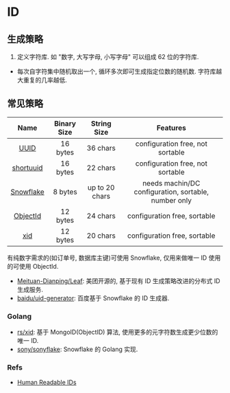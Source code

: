 # ID
## 生成策略
1. 定义字符库. 如 "数字, 大写字母, 小写字母" 可以组成 62 位的字符库.
* 每次自字符集中随机取出一个, 循环多次即可生成指定位数的随机数. 字符库越大重复的几率越低.

## 常见策略

| Name | Binary Size | String Size | Features |
| :-: | :-: | :-: | :-: |
| [UUID](https://en.wikipedia.org/wiki/Universally_unique_identifier) | 16 bytes | 36 chars | configuration free, not sortable |
| [shortuuid](https://github.com/skorokithakis/shortuuid) | 16 bytes | 22 chars | configuration free, not sortable |
| [Snowflake](https://blog.twitter.com/engineering/en_us/a/2010/announcing-snowflake.html) | 8 bytes | up to 20 chars | needs machin/DC configuration, sortable, number only |
| [ObjectId](https://docs.mongodb.com/manual/reference/method/ObjectId/) | 12 bytes | 24 chars | configuration free, sortable |
| [xid](https://github.com/rs/xid) | 12 bytes | 20 chars | configuration free, sortable |

有纯数字需求的(如订单号, 数据库主键)可使用 Snowflake, 仅用来做唯一 ID 使用的可使用 ObjectId.


* [Meituan-Dianping/Leaf](https://github.com/Meituan-Dianping/Leaf): 美团开源的, 基于现有 ID 生成策略改进的分布式 ID 生成服务.
* [baidu/uid-generator](https://github.com/baidu/uid-generator): 百度基于 Snowflake 的 ID 生成器.

### Golang
* [rs/xid](https://github.com/rs/xid): 基于 MongoID(ObjectID) 算法, 使用更多的元字符数生成更少位数的唯一 ID.
* [sony/sonyflake](https://github.com/sony/sonyflake): Snowflake 的 Golang 实现.

### Refs
* [Human Readable IDs](https://h13g.com/read?id=28)